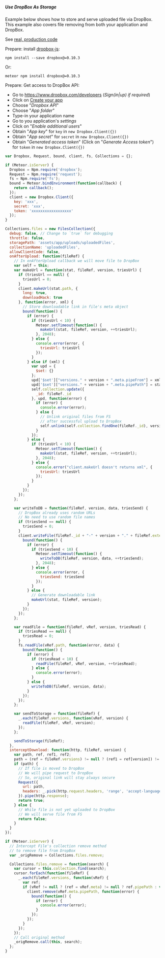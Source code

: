 ##### Use DropBox As Storage

Example below shows how to store and serve uploaded file via DropBox. This example also covers file removing from both your application and DropBox.

See [real, production code](https://github.com/VeliovGroup/Meteor-Files-Demos/blob/master/demo/lib/files.collection.coffee)

Prepare: install [dropbox-js](https://github.com/dropbox/dropbox-js):
```shell
npm install --save dropbox@=0.10.3
```
Or:
```shell
meteor npm install dropbox@=0.10.3
```

Prepare: Get access to DropBox API:
 - Go to https://www.dropbox.com/developers (*Sign(in|up) if required*)
 - Click on [Create your app](https://www.dropbox.com/developers/apps/create)
 - Choose "*Dropbox API*"
 - Choose "*App folder*"
 - Type-in your application name
 - Go to you application's *settings*
 - Click on "*Enable additional users*"
 - Obtain "*App key*" for `key` in `new Dropbox.Client({})`
 - Obtain "*App secret*" for `secret` in `new Dropbox.Client({})`
 - Obtain "*Generated access token*" (Click on "*Generate Access token*") for `token` in `new Dropbox.Client({})`

```javascript
var Dropbox, Request, bound, client, fs, Collections = {};

if (Meteor.isServer) {
  Dropbox = Npm.require('dropbox');
  Request = Npm.require('request');
  fs = Npm.require('fs');
  bound = Meteor.bindEnvironment(function(callback) {
    return callback();
  });
  client = new Dropbox.Client({
    key: 'xxx',
    secret: 'xxx',
    token: 'xxxxxxxxxxxxxxxxxx'
  });
}

Collections.files = new FilesCollection({
  debug: false, // Change to `true` for debugging
  throttle: false,
  storagePath: 'assets/app/uploads/uploadedFiles',
  collectionName: 'uploadedFiles',
  allowClientCode: false,
  onAfterUpload: function(fileRef) {
    // In onAfterUpload callback we will move file to DropBox
    var self = this;
    var makeUrl = function(stat, fileRef, version, triesUrl) {
      if (triesUrl == null) {
        triesUrl = 0;
      }
      client.makeUrl(stat.path, {
        long: true,
        downloadHack: true
      }, function(error, xml) {
        // Store downloadable link in file's meta object
        bound(function() {
          if (error) {
            if (triesUrl < 10) {
              Meteor.setTimeout(function() {
                makeUrl(stat, fileRef, version, ++triesUrl);
              }, 2048);
            } else {
              console.error(error, {
                triesUrl: triesUrl
              });
            }
          } else if (xml) {
            var upd = {
              $set: {}
            };
            upd['$set']["versions." + version + ".meta.pipeFrom"] = xml.url;
            upd['$set']["versions." + version + ".meta.pipePath"] = stat.path;
            self.collection.update({
              _id: fileRef._id
            }, upd, function(error) {
              if (error) {
                console.error(error);
              } else {
                // Unlink original files from FS
                // after successful upload to DropBox
                self.unlink(self.collection.findOne(fileRef._id), version);
              }
            });
          } else {
            if (triesUrl < 10) {
              Meteor.setTimeout(function() {
                makeUrl(stat, fileRef, version, ++triesUrl);
              }, 2048);
            } else {
              console.error("client.makeUrl doesn't returns xml", {
                triesUrl: triesUrl
              });
            }
          }
        });
      });
    };

    var writeToDB = function(fileRef, version, data, triesSend) {
      // DropBox already uses random URLs
      // No need to use random file names
      if (triesSend == null) {
        triesSend = 0;
      }
      client.writeFile(fileRef._id + "-" + version + "." + fileRef.extension, data, function(error, stat) {
        bound(function() {
          if (error) {
            if (triesSend < 10) {
              Meteor.setTimeout(function() {
                writeToDB(fileRef, version, data, ++triesSend);
              }, 2048);
            } else {
              console.error(error, {
                triesSend: triesSend
              });
            }
          } else {
            // Generate downloadable link
            makeUrl(stat, fileRef, version);
          }
        });
      });
    };

    var readFile = function(fileRef, vRef, version, triesRead) {
      if (triesRead == null) {
        triesRead = 0;
      }
      fs.readFile(vRef.path, function(error, data) {
        bound(function() {
          if (error) {
            if (triesRead < 10) {
              readFile(fileRef, vRef, version, ++triesRead);
            } else {
              console.error(error);
            }
          } else {
            writeToDB(fileRef, version, data);
          }
        });
      });
    };

    var sendToStorage = function(fileRef) {
      _.each(fileRef.versions, function(vRef, version) {
        readFile(fileRef, vRef, version);
      });
    };

    sendToStorage(fileRef);
  },
  interceptDownload: function(http, fileRef, version) {
    var path, ref, ref1, ref2;
    path = (ref = fileRef.versions) != null ? (ref1 = ref[version]) != null ? (ref2 = ref1.meta) != null ? ref2.pipeFrom : void 0 : void 0 : void 0;
    if (path) {
      // If file is moved to DropBox
      // We will pipe request to DropBox
      // So, original link will stay always secure
      Request({
        url: path,
        headers: _.pick(http.request.headers, 'range', 'accept-language', 'accept', 'cache-control', 'pragma', 'connection', 'upgrade-insecure-requests', 'user-agent')
      }).pipe(http.response);
      return true;
    } else {
      // While file is not yet uploaded to DropBox
      // We will serve file from FS
      return false;
    }
  }
});

if (Meteor.isServer) {
  // Intercept File's collection remove method
  // to remove file from DropBox
  var _origRemove = Collections.files.remove;

  Collections.files.remove = function(search) {
    var cursor = this.collection.find(search);
    cursor.forEach(function(fileRef) {
      _.each(fileRef.versions, function(vRef) {
        var ref;
        if (vRef != null ? (ref = vRef.meta) != null ? ref.pipePath : void 0 : void 0) {
          client.remove(vRef.meta.pipePath, function(error) {
            bound(function() {
              if (error) {
                console.error(error);
              }
            });
          });
        }
      });
    });
    // Call original method
    _origRemove.call(this, search);
  };
}
```
